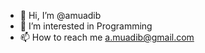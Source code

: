 - 👋 Hi, I’m @amuadib
- 👀 I’m interested in Programming
- 📫 How to reach me a.muadib@gmail.com

<!---
amuadib/amuadib is a ✨ special ✨ repository because its `README.md` (this file) appears on your GitHub profile.
You can click the Preview link to take a look at your changes.
--->
